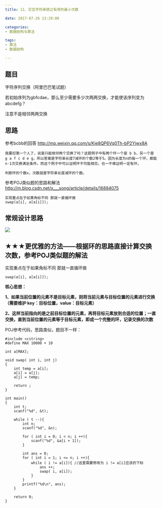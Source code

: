 ```yaml
---
title: 11、交互字符串使之有序的最小次数

date: 2017-07-26 13:29:00

categories:
- 数据结构与算法

tags:
- 算法
- 数据结构

---
```


## 题目

字符序列交换（阿里巴巴笔试题）

若初始序列为gbfcdae，那么至少需要多少次两两交换，才能使该序列变为abcdefg？

注意不是相邻两两交换

## 思路

参考bcbb的回答
http://mp.weixin.qq.com/s/Kie8QP6Vq0Th-bP2Yjwx8A

	我要怼第一个人了，说是只能相邻两个交换了吗？这题例子中有两个环一个是 b b，另一个是 g a f c d e g，所以答案是字符串长度7减环的个数2等于5。因为长度为n的每一个环，都能n-1次交换满足条件。而这个例子中可以证明环不可能相交。也一不难证明一定有环。
	
	判断环的个数x，次数就是字符串长度减环的个数。

参考POJ类似题的思路和解法
http://m.blog.csdn.net/x___song/article/details/16884075
	
	实现重点在于如果角标不同 那就一直循环做
	swap(a[i], a[a[i]]);


## 常规设计思路

![](http://i.imgur.com/lepq9bp.jpg)

## ★★★更优雅的方法——根据环的思路直接计算交换次数，参考POJ类似题的解法

实现重点在于如果角标不同 那就一直循环做

	swap(a[i], a[a[i]]);

**核心思想：**

**1、如果当前位置的元素不是目标元素，则将当前元素与目标位置的元素进行交换（需要维护 key：目标位置，value：目标元素）**

**2、这样当前指向的是之前目标位置的元素，再将目标元素放到合适的位置；一直交换，直到当前位置的元素等于目标元素，即成一个完整的环，记录交换的次数**

POJ参考代码，思路类似，题目不一样：

	#include <cstring>
	#define MAX 10000 + 10
	
	int a[MAX];
	
	void swap( int i, int j)
	{
	    int temp = a[i];
	    a[i] = a[j];
	    a[j] = temp;
	
	    return ;
	}
	
	int main()
	{
	    int t;
	    scanf("%d", &t);
	
	    while ( t --){
	        int n;
	        scanf("%d", &n);
	
	        for ( int i = 0; i < n; i ++){
	            scanf("%d", &a[i + 1]);
	        }
	
	        int ans = 0;
	        for ( int i = 1; i <= n; i ++){
	            while ( i != a[i]){ //这里需要修改为 i != a[i]应该的下标
	                ans ++;
	                swap( i, a[i]);
	            }
	        }
	        printf("%d\n", ans);
	    }
	
	    return 0;
	}
